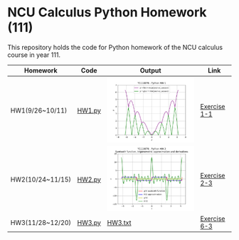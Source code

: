 # NCU Calculus Python Homework (111)

This repository holds the code for Python homework of the NCU calculus course
in year 111.

| Homework         | Code                             | Output                  | Link                     |
|------------------|----------------------------------|-------------------------|--------------------------|
| HW1(9/26~10/11)  | [HW1.py](/HW1/HW1.py)            | ![](/HW1/HW1.png)       | [Exercise 1-1][HW1 Link] |
| HW2(10/24~11/15) | [HW2.py](/HW2/HW2_submission.py) | ![](/HW2/HW2.png)       | [Exercise 2-3][HW2 Link] |
| HW3(11/28~12/20) | [HW3.py](/HW3/HW3.py)            | [HW3.txt](/HW3/HW3.txt) | [Exercise 6-3][HW3 Link] |

[HW1 Link]: http://python.math.ncu.edu.tw/exercise/python/1-1
[HW2 Link]: http://python.math.ncu.edu.tw/exercise/python/2-3
[HW3 Link]: http://python.math.ncu.edu.tw/exercise/python/6-3
